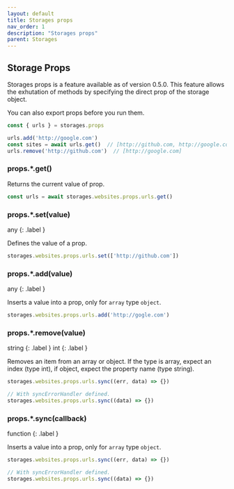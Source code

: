 ```yaml
---
layout: default
title: Storages props
nav_order: 1
description: "Storages props"
parent: Storages
---
```


## Storage Props

Storages props is a feature available as of version 0.5.0. 
This feature allows the exhutation of methods by specifying the direct prop of the storage object.

You can also export props before you run them.

```javascript
const { urls } = storages.props

urls.add('http://google.com')
const sites = await urls.get()  // [http://github.com, http://google.com]
urls.remove('http://github.com')  // [http://google.com]
```

### props.*.get()

Returns the current value of prop.

```javascript
const urls = await storages.websites.props.urls.get()
```

### props.*.set(value)
any
{: .label }

Defines the value of a prop.

```javascript
storages.websites.props.urls.set(['http://github.com'])
```

### props.*.add(value)
any
{: .label }

Inserts a value into a prop, only for `array` type `object`.

```javascript
storages.websites.props.urls.add('http://gogle.com')
```

### props.*.remove(value)
string
{: .label }
int
{: .label }

Removes an item from an array or object. If the type is array, 
expect an index (type int), if object, expect the property name (type string).

```javascript
storages.websites.props.urls.sync((err, data) => {})

// With syncErrorHandler defined.
storages.websites.props.urls.sync((data) => {})
```

### props.*.sync(callback)
function
{: .label }

Inserts a value into a prop, only for `array` type `object`.

```javascript
storages.websites.props.urls.sync((err, data) => {})

// With syncErrorHandler defined.
storages.websites.props.urls.sync((data) => {})
```


